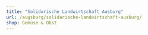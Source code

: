 ```yaml
---
title: "Solidarische Landwirtschaft Ausburg"
url: /augsburg/solidarische-landwirtschaft-ausburg/
shop: Gemüse & Obst
---
```


